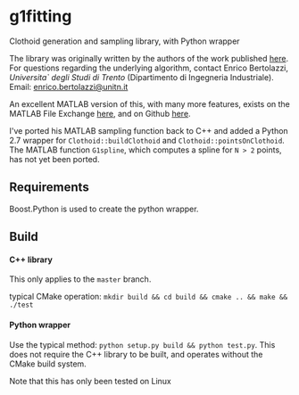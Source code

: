 # g1fitting
Clothoid generation and sampling library, with Python wrapper

The library was originally written by the authors of the work published [here](http://onlinelibrary.wiley.com/doi/10.1002/mma.3114/abstract). For questions regarding the underlying algorithm, contact Enrico Bertolazzi, _Universita` degli Studi di Trento_ (Dipartimento di Ingegneria Industriale). Email: enrico.bertolazzi@unitn.it

An excellent MATLAB version of this, with many more features, exists on the MATLAB File Exchange [here](http://www.mathworks.com/matlabcentral/fileexchange/42113-g1-fitting-with-clothoids), and on Github [here](https://github.com/ebertolazzi/G1fitting).

I've ported his MATLAB sampling function back to C++ and added a Python 2.7 wrapper for `Clothoid::buildClothoid` and `Clothoid::pointsOnClothoid`. The MATLAB function `G1spline`, which computes a spline for `N > 2` points, has not yet been ported.

## Requirements

Boost.Python is used to create the python wrapper.

## Build

#### C++ library

This only applies to the `master` branch.

typical CMake operation: `mkdir build && cd build && cmake .. && make && ./test`

#### Python wrapper
Use the typical method: `python setup.py build && python test.py`. This does not require the C++ library to be built, and operates without the CMake build system.

Note that this has only been tested on Linux
